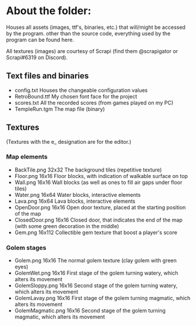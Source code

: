# About the folder:

Houses all assets (images, ttf's, binaries, etc.) that will/might be accessed by the program.
other than the source code, everything used by the program can be found here.

All textures (images) are courtesy of Scrapi (find them @scrapigator or Scrapi#6319 on Discord).

## Text files and binaries
- config.txt		Houses the changeable configuration values
- RetroBound.ttf	My chosen font face for the project
- scores.txt		All the recorded scores (from games played on my PC)
- TempleRun.tgm		The map file (binary)

## Textures
(Textures with the e_ designation are for the editor.)

### Map elements
- BackTile.png		32x32	The background tiles (repetitive texture)
- Floor.png			16x16	Floor blocks, with indication of walkable surface on top
- Wall.png			16x16	Wall blocks (as well as ones to fill air gaps under floor tiles)
- Water.png			16x64	Water blocks, interactive elements
- Lava.png			16x64	Lava blocks, interactive elements
- OpenDoor.png		16x16	Open door texture, placed at the starting position of the map
- ClosedDoor.png	16x16	Closed door, that indicates the end of the map (with some green decoration in the middle)
- Gem.png			16x112	Collectible gem texture that boost a player's score

### Golem stages
- Golem.png			16x16	The normal golem texture (clay golem with green eyes)
- GolemWet.png		16x16	First stage of the golem turning watery, which alters its movement
- GolemSloppy.png	16x16	Second stage of the golem turning watery, which alters its movement
- GolemLavay.png	16x16	First stage of the golem turning magmatic, which alters its movement
- GolemMagmatic.png	16x16	Second stage of the golem turning magmatic, which alters its movement
